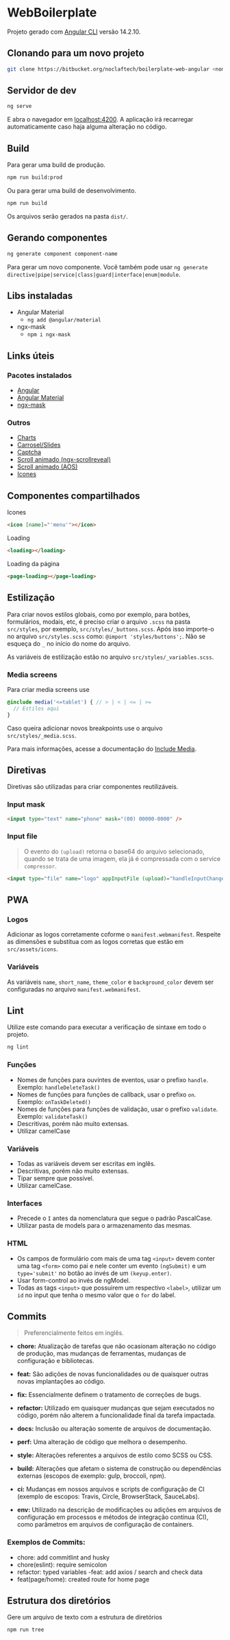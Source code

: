 # WebBoilerplate

Projeto gerado com [Angular CLI](https://github.com/angular/angular-cli) versão 14.2.10.

## Clonando para um novo projeto
```bash
git clone https://bitbucket.org/noclaftech/boilerplate-web-angular <nome-do-projeto>
```

## Servidor de dev

```bash
ng serve
```
E abra o navegador em [localhost:4200](http://localhost:4200). A aplicação irá recarregar automaticamente caso haja alguma alteração no código.

## Build

Para gerar uma build de produção.
```bash
npm run build:prod
```
Ou para gerar uma build de desenvolvimento.
```bash
npm run build
```
Os arquivos serão gerados na pasta `dist/`.

## Gerando componentes
```bash
ng generate component component-name
```
Para gerar um novo componente. Você também pode usar `ng generate directive|pipe|service|class|guard|interface|enum|module`.

## Libs instaladas
- Angular Material
  - `ng add @angular/material`
- ngx-mask
  - `npm i ngx-mask`

## Links úteis
### Pacotes instalados
- [Angular](https://angular.io/)
- [Angular Material](https://material.angular.io/)
- [ngx-mask](https://github.com/JsDaddy/ngx-mask)

### Outros
- [Charts](https://apexcharts.com/docs/angular-charts/)
- [Carrosel/Slides](https://swiperjs.com/angular)
- [Captcha](https://github.com/leNicDev/ng-hcaptcha#readme)
- [Scroll animado (ngx-scrollreveal)](https://tinesoft.github.io/ngx-scrollreveal/doc/index.html)
- [Scroll animado (AOS)](https://michalsnik.github.io/aos/)
- [Icones](https://fw2svg.kaualf.com/)

## Componentes compartilhados
Icones
```html
<icon [name]="'menu'"></icon>
```

Loading
```html
<loading></loading>
```

Loading da página
```html
<page-loading></page-loading>
```

## Estilização
Para criar novos estilos globais, como por exemplo, para botões, formulários, modais, etc, é preciso criar o arquivo `.scss` na pasta `src/styles`, por exemplo, `src/styles/_buttons.scss`. Após isso importe-o no arquivo `src/styles.scss` como: `@import 'styles/buttons';`. Não se esqueça do `_` no início do nome do arquivo.

As variáveis de estilização estão no arquivo `src/styles/_variables.scss`.

### Media screens
Para criar media screens use
```scss
@include media('<=tablet') { // > | < | <= | >=
  // Estilos aqui
}
```
Caso queira adicionar novos breakpoints use o arquivo `src/styles/_media.scss`.

Para mais informações, acesse a documentação do [Include Media](https://eduardoboucas.github.io/include-media).

## Diretivas

Diretivas são utilizadas para criar componentes reutilizáveis.

### Input mask
```html
<input type="text" name="phone" mask="(00) 00000-0000" />
```

### Input file

> O evento do `(upload)` retorna o base64 do arquivo selecionado, quando se trata de uma imagem, ela já é compressada com o service `compressor`.

```html
<input type="file" name="logo" appInputFile (upload)="handleInputChange($event)" />
```

## PWA
### Logos
Adicionar as logos corretamente coforme o `manifest.webmanifest`. Respeite as dimensões e substitua com as logos corretas que estão em `src/assets/icons`.

### Variáveis
As variáveis `name`, `short_name`, `theme_color` e `background_color` devem ser configuradas no arquivo `manifest.webmanifest`.

## Lint
Utilize este comando para executar a verificação de sintaxe em todo o projeto.
```bash
ng lint
```

### Funções
- Nomes de funções para ouvintes de eventos, usar o prefixo `handle`. Exemplo: `handleDeleteTask()`
- Nomes de funções para funções de callback, usar o prefixo `on`. Exemplo: `onTaskDeleted()`
- Nomes de funções para funções de validação, usar o prefixo `validate`. Exemplo: `validateTask()`
- Descritivas, porém não muito extensas.
- Utilizar camelCase

### Variáveis
- Todas as variáveis devem ser escritas em inglês.
- Descritivas, porém não muito extensas.
- Tipar sempre que possível.
- Utilizar camelCase.

### Interfaces
- Precede o `I` antes da nomenclatura que segue o padrão PascalCase.
- Utilizar pasta de models para o armazenamento das mesmas.

### HTML
- Os campos de formulário com mais de uma tag `<input>` devem conter uma tag `<form>` como pai e nele conter um evento `(ngSubmit)` e um `type='submit'` no botão ao invés de um `(keyup.enter)`.
- Usar form-control ao invés de ngModel.
- Todas as tags `<input>` que possuirem um respectivo `<label>`, utilizar um `id` no input que tenha o mesmo valor que o `for` do label.

## Commits

> Preferencialmente feitos em inglês.

- **chore:** Atualização de tarefas que não ocasionam alteração no código de produção, mas mudanças de ferramentas, mudanças de configuração e bibliotecas.

- **feat:** São adições de novas funcionalidades ou de quaisquer outras novas implantações ao código.

- **fix:** Essencialmente definem o tratamento de correções de bugs.

- **refactor:** Utilizado em quaisquer mudanças que sejam executados no código, porém não alterem a funcionalidade final da tarefa impactada.

- **docs:** Inclusão ou alteração somente de arquivos de documentação.

- **perf:** Uma alteração de código que melhora o desempenho.

- **style:** Alterações referentes a arquivos de estilo como SCSS ou CSS.

- **build:** Alterações que afetam o sistema de construção ou dependências externas (escopos de exemplo: gulp, broccoli, npm).

- **ci:** Mudanças em nossos arquivos e scripts de configuração de CI (exemplo de escopos: Travis, Circle, BrowserStack, SauceLabs).

- **env:** Utilizado na descrição de modificações ou adições em arquivos de configuração em processos e métodos de integração contínua (CI), como parâmetros em arquivos de configuração de containers.

### Exemplos de Commits:
- chore: add commitlint and husky
- chore(eslint): require semicolon
- refactor: typed variables
 -feat: add axios / search and check data
- feat(page/home): created route for home page

## Estrutura dos diretórios
Gere um arquivo de texto com a estrutura de diretórios 
```bash
npm run tree
```
